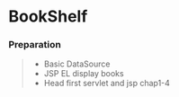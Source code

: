 BookShelf
=========

### Preparation
> * Basic DataSource
> * JSP EL display books
> * Head first servlet and jsp chap1-4